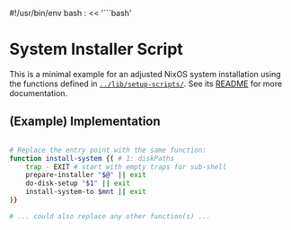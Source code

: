 #!/usr/bin/env bash
: << '```bash'

# System Installer Script

This is a minimal example for an adjusted NixOS system installation using the functions defined in [`../lib/setup-scripts/`](../lib/setup-scripts/).
See its [README](../lib/setup-scripts/README.md) for more documentation.


## (Example) Implementation

```bash

# Replace the entry point with the same function:
function install-system {( # 1: diskPaths
    trap - EXIT # start with empty traps for sub-shell
    prepare-installer "$@" || exit
    do-disk-setup "$1" || exit
    install-system-to $mnt || exit
)}

# ... could also replace any other function(s) ...
